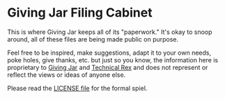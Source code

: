 # Giving Jar Filing Cabinet

This is where Giving Jar keeps all of its "paperwork." It's okay to snoop around,
all of these files are being made public on purpose.

Feel free to be inspired, make suggestions, adapt it to your own needs, poke holes,
give thanks, etc. but just so you know, the information here is proprietary to
[Giving Jar][1] and [Technical Rex][2] and does not represent or reflect the views
or ideas of anyone else.

Please read the [LICENSE file][3] for the formal spiel.


[1]: http://givingjar.org "Giving Jar"
[2]: http://technicalrex.com "Technical Rex, Inc."
[3]: https://github.com/givingjar/filing-cabinet/blob/master/LICENSE "MIT License"

